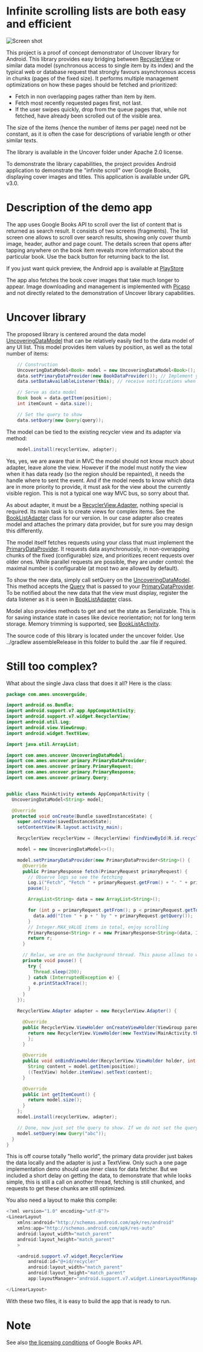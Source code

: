 # Infinite scrolling lists are both easy and efficient

![Screen shot](https://raw.githubusercontent.com/andviane/google-books-android-viewer/master/info/sc1_sm.png "Our proof of concept app")

This project is a proof of concept demonstrator of Uncover library for Android. This library provides easy bridging between [RecyclerView](https://developer.android.com/reference/android/support/v7/widget/RecyclerView.html) or similar data model (synchronous access to single item by its index) and the typical web or database request that strongly favours asynchronous access in chunks (pages of the fixed size). It performs multiple management optimizations on how these pages should be fetched and prioritized: 

* Fetch in non overlapping pages rather than item by item.
* Fetch most recently requested pages first, not last.
* If the user swipes quickly, drop from the queue pages that, while not fetched, have already been scrolled out of the visible area.
 
The size of the items (hence the number of items per page) need not be constant, as it is often the case for descriptions of variable length or other similar texts. 

The library is available in the Uncover folder under Apache 2.0 license. 

To demonstrate the library capabilities, the project provides Android application to demonstrate the "infinite scroll" over Google Books, displaying cover images and titles. This application is available under GPL v3.0.

# Description of the demo app

The app uses Google Books API to scroll over the list of content that is returned as search result. It consists of two screens (fragments). The list screen one allows to scroll over search results, showing only cover thumb image, header, author and page count. The details screen that opens after tapping anywhere on the book item reveals more information about the particular book. Use the back button for returning back to the list.

If you just want quick preview, the Android app is available at [PlayStore](https://play.google.com/store/apps/details?id=com.ames.books&rdid=com.ames.books)

The app also fetches the book cover images that take much longer to appear. Image downloading and management is implemented with [Picaso](http://square.github.io/picasso/) and not directly related to the demonstration of Uncover library capabilities.

# Uncover library

The proposed library is centered around the data model [UncoveringDataModel](uncover/src/main/java/ames/com/uncover/UncoveringDataModel.java) that can be relatively easily tied to the data model of any UI list. This model provides item values by position, as well as the total number of items:
```java
    // Construction
    UncoveringDataModel<Book> model = new UncoveringDataModel<Book>();
    data.setPrimaryDataProvider(new BookDataProvider()); // Implement your own
    data.setDataAvailableListener(this); // receive notifications when first results of the query arrive

    // Serve as data model
    Book book = data.getItem(position);
    int itemCount = data.size();

    // Set the query to show
    data.setQuery(new Query(query));
```    

The model can be tied to the existing recycler view and its adapter via method:
```java
    model.install(recyclerView, adapter);
```    

Yes, yes, we are aware that in MVC the model should not know much about adapter, leave alone the view. However if the model must notify the view when it has data ready (so the region should be repainted), it needs the handle where to sent the event. And if the model needs to know which data are in more priority to provide, it must ask for the view about the currently visible region. This is not a typical one way MVC bus, so sorry about that.

As about adapter, it must be a [RecyclerView.Adapter](https://developer.android.com/reference/android/support/v7/widget/RecyclerView.Adapter.html), nothing special is required. Its main task is to create views for complex items. See the [BookListAdapter](app/src/main/java/com/ames/books/presenter/BookListAdapter.java) class for our version. In our case adapter also creates model and attaches the primary data provider, but for sure you may design this differently.

The model itself fetches requests using your class that must implement the [PrimaryDataProvider](uncover/src/main/java/ames/com/uncover/primary/PrimaryDataProvider.java). It requests data asynchronuosly, in non-overapping chunks of the fixed (configurable) size, and prioritizes recent requests over older ones. While parallel requests are possible, they are under control: the maximal number is configurable (at most two are allowed by default).

To show the new data, simply call setQuery on the [UncoveringDataModel](uncover/src/main/java/ames/com/uncover/UncoveringDataModel.java). This method accepts the [Query](uncover/src/main/java/ames/com/uncover/primary/Query.java) that is passed to your [PrimaryDataProvider](uncover/src/main/java/ames/com/uncover/primary/PrimaryDataProvider.java). To be notified about the new data that the view must display, register the data listener as it is seen in [BookListAdapter](app/src/main/java/com/ames/books/presenter/BookListAdapter.java) class.

Model also provides methods to get and set the state as Serializable. This is for saving instance state in cases like device reorientation; not for long term storage. Memory trimming is supported, see [BookListActivity](app/src/main/java/com/ames/books/BookListActivity.java).   

The source code of this library is located under the uncover folder. Use ../gradlew assembleRelease in this folder to build the .aar file if required. 

# Still too complex?

What about the single Java class that does it all? Here is the class:

```java
package com.ames.uncoverguide;

import android.os.Bundle;
import android.support.v7.app.AppCompatActivity;
import android.support.v7.widget.RecyclerView;
import android.util.Log;
import android.view.ViewGroup;
import android.widget.TextView;

import java.util.ArrayList;

import com.ames.uncover.UncoveringDataModel;
import com.ames.uncover.primary.PrimaryDataProvider;
import com.ames.uncover.primary.PrimaryRequest;
import com.ames.uncover.primary.PrimaryResponse;
import com.ames.uncover.primary.Query;


public class MainActivity extends AppCompatActivity {
  UncoveringDataModel<String> model;

  @Override
  protected void onCreate(Bundle savedInstanceState) {
    super.onCreate(savedInstanceState);
    setContentView(R.layout.activity_main);

    RecyclerView recyclerView = (RecyclerView) findViewById(R.id.recycler);

    model = new UncoveringDataModel<>();

    model.setPrimaryDataProvider(new PrimaryDataProvider<String>() {
      @Override
      public PrimaryResponse fetch(PrimaryRequest primaryRequest) {
        // Observe logs so see the fetching
        Log.i("Fetch", "Fetch " + primaryRequest.getFrom() + "- " + primaryRequest.getTo());
        pause();

        ArrayList<String> data = new ArrayList<String>();

        for (int p = primaryRequest.getFrom(); p < primaryRequest.getTo(); p++) {
          data.add("Item " + p + " by " + primaryRequest.getQuery());
        }
        // Integer.MAX_VALUE items in total, enjoy scrolling
        PrimaryResponse<String> r = new PrimaryResponse<String>(data, Integer.MAX_VALUE);
        return r;
      }

      // Relax, we are on the background thread. This pause allows to watch optimizations.
      private void pause() {
        try {
          Thread.sleep(200);
        } catch (InterruptedException e) {
          e.printStackTrace();
        }
      }
    });

    RecyclerView.Adapter adapter = new RecyclerView.Adapter() {

      @Override
      public RecyclerView.ViewHolder onCreateViewHolder(ViewGroup parent, int viewType) {
        return new RecyclerView.ViewHolder(new TextView(MainActivity.this)) {
        };
      }

      @Override
      public void onBindViewHolder(RecyclerView.ViewHolder holder, int position) {
        String content = model.getItem(position);
        ((TextView) holder.itemView).setText(content);
      }

      @Override
      public int getItemCount() {
        return model.size();
      }
    };
    model.install(recyclerView, adapter);

    // Done, now just set the query to show. If we do not set the query, all we see is empty list
    model.setQuery(new Query("abc"));
  }
}
```

This is off course totally "hello world", the primary data provider just bakes the data locally and the adapter is just a TextView. Only such a one page implementation demo should use inner class for data fetcher. But we included a short delay on getting the data, to demonstrate that while looks simple, this is still a call on another thread, fetching is still chunked, and requests to get these chunks are still optimized. 

You also need a layout to make this compile:

```java
<?xml version="1.0" encoding="utf-8"?>
<LinearLayout
    xmlns:android="http://schemas.android.com/apk/res/android"
    xmlns:app="http://schemas.android.com/apk/res-auto"
    android:layout_width="match_parent"
    android:layout_height="match_parent"
    >

    <android.support.v7.widget.RecyclerView
        android:id="@+id/recycler"
        android:layout_width="match_parent"
        android:layout_height="match_parent"
        app:layoutManager="android.support.v7.widget.LinearLayoutManager"/>

</LinearLayout>

```

With these two files, it is easy to build the app that is ready to run.

# Note

See also [the licensing conditions](https://developers.google.com/books/terms) of Google Books API. 


